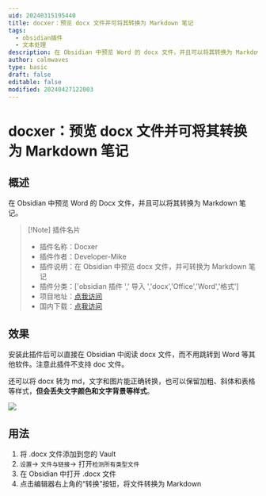 ```yaml
---
uid: 20240315195440
title: docxer：预览 docx 文件并可将其转换为 Markdown 笔记
tags:
  - obsidian插件
  - 文本处理
description: 在 Obsidian 中预览 Word 的 docx 文件，并且可以将其转换为 Markdown 笔记
author: calmwaves
type: basic
draft: false
editable: false
modified: 20240427122003
---
```


# docxer：预览 docx 文件并可将其转换为 Markdown 笔记

## 概述

在 Obsidian 中预览 Word 的 Docx 文件，并且可以将其转换为 Markdown 笔记。

> [!Note] 插件名片
> - 插件名称：Docxer
> - 插件作者：Developer-Mike
> - 插件说明：在 Obsidian 中预览 docx 文件，并可转换为 Markdown 笔记
> - 插件分类：['obsidian 插件 ',' 导入 ','docx','Office','Word','格式']
> - 项目地址：[点我访问](https://github.com/Developer-Mike/obsidian-docxer)
> - 国内下载：[点我访问](https://pkmer.cn/products/plugin/pluginMarket/?docxer)

## 效果

安装此插件后可以直接在 Obsidian 中阅读 docx 文件，而不用跳转到 Word 等其他软件。注意此插件不支持 doc 文件。

还可以将 docx 转为 md，文字和图片能正确转换，也可以保留加粗、斜体和表格等样式，**但会丢失文字颜色和文字背景等样式**。

![](https://cdn.pkmer.cn/images/20240315200603.png!pkmer)

## 用法

1. 将 .docx 文件添加到您的 Vault
2. ```设置```→ ```文件与链接```→ 打开```检测所有类型文件```
3. 在 Obsidian 中打开 .docx 文件
4. 点击编辑器右上角的“转换”按钮，将文件转换为 Markdown

